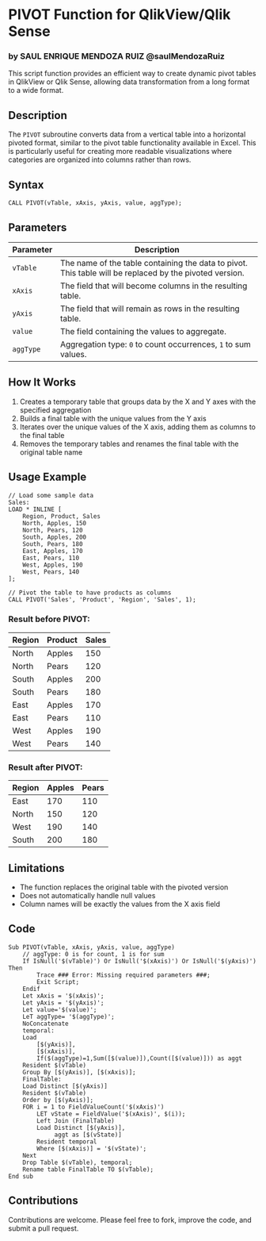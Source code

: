 # PIVOT Function for QlikView/Qlik Sense
### by SAUL ENRIQUE MENDOZA RUIZ @saulMendozaRuiz

This script function provides an efficient way to create dynamic pivot tables in QlikView or Qlik Sense, allowing data transformation from a long format to a wide format.

## Description

The `PIVOT` subroutine converts data from a vertical table into a horizontal pivoted format, similar to the pivot table functionality available in Excel. This is particularly useful for creating more readable visualizations where categories are organized into columns rather than rows.

## Syntax

```qlikview
CALL PIVOT(vTable, xAxis, yAxis, value, aggType);
```

## Parameters

| Parameter | Description |
|-----------|-------------|
| `vTable`  | The name of the table containing the data to pivot. This table will be replaced by the pivoted version. |
| `xAxis`   | The field that will become columns in the resulting table. |
| `yAxis`   | The field that will remain as rows in the resulting table. |
| `value`   | The field containing the values to aggregate. |
| `aggType` | Aggregation type: `0` to count occurrences, `1` to sum values. |

## How It Works

1. Creates a temporary table that groups data by the X and Y axes with the specified aggregation
2. Builds a final table with the unique values from the Y axis
3. Iterates over the unique values of the X axis, adding them as columns to the final table
4. Removes the temporary tables and renames the final table with the original table name

## Usage Example

```qlikview
// Load some sample data
Sales:
LOAD * INLINE [
    Region, Product, Sales
    North, Apples, 150
    North, Pears, 120
    South, Apples, 200
    South, Pears, 180
    East, Apples, 170
    East, Pears, 110
    West, Apples, 190
    West, Pears, 140
];

// Pivot the table to have products as columns
CALL PIVOT('Sales', 'Product', 'Region', 'Sales', 1);
```

### Result before PIVOT:

| Region | Product | Sales |
|--------|---------|-------|
| North  | Apples  | 150   |
| North  | Pears   | 120   |
| South  | Apples  | 200   |
| South  | Pears   | 180   |
| East   | Apples  | 170   |
| East   | Pears   | 110   |
| West   | Apples  | 190   |
| West   | Pears   | 140   |

### Result after PIVOT:

| Region | Apples | Pears |
|--------|--------|-------|
| East   | 170    | 110   |
| North  | 150    | 120   |
| West   | 190    | 140   |
| South  | 200    | 180   |

## Limitations

- The function replaces the original table with the pivoted version
- Does not automatically handle null values
- Column names will be exactly the values from the X axis field

## Code

```qlikview
Sub PIVOT(vTable, xAxis, yAxis, value, aggType)
    // aggType: 0 is for count, 1 is for sum
    If IsNull('$(vTable)') Or IsNull('$(xAxis)') Or IsNull('$(yAxis)') Then
        Trace ### Error: Missing required parameters ###;
        Exit Script;
    Endif
    Let xAxis = '$(xAxis)';
    Let yAxis = '$(yAxis)';
    Let value='$(value)';
    LeT aggType= '$(aggType)';
    NoConcatenate
    temporal:
    Load 
        [$(yAxis)],
        [$(xAxis)],
        If($(aggType)=1,Sum([$(value)]),Count([$(value)])) as aggt        
    Resident $(vTable)
    Group By [$(yAxis)], [$(xAxis)];
    FinalTable:
    Load Distinct [$(yAxis)]
    Resident $(vTable)
    Order by [$(yAxis)];
    FOR i = 1 to FieldValueCount('$(xAxis)')
        LET vState = FieldValue('$(xAxis)', $(i));
        Left Join (FinalTable)
        Load Distinct [$(yAxis)],
             aggt as [$(vState)]
        Resident temporal
        Where [$(xAxis)] = '$(vState)';
    Next
    Drop Table $(vTable), temporal;
    Rename table FinalTable TO $(vTable);
End sub
```

## Contributions

Contributions are welcome. Please feel free to fork, improve the code, and submit a pull request.

